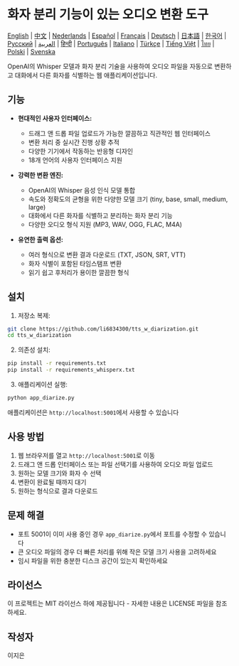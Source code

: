 # 화자 분리 기능이 있는 오디오 변환 도구

[English](../README.md) | [中文](README_zh.md) | [Nederlands](README_nl.md) | [Español](README_es.md) | [Français](README_fr.md) | [Deutsch](README_de.md) | [日本語](README_ja.md) | [한국어](README_ko.md) | [Русский](README_ru.md) | [العربية](README_ar.md) | [हिन्दी](README_hi.md) | [Português](README_pt.md) | [Italiano](README_it.md) | [Türkçe](README_tr.md) | [Tiếng Việt](README_vi.md) | [ไทย](README_th.md) | [Polski](README_pl.md) | [Svenska](README_sv.md)

OpenAI의 Whisper 모델과 화자 분리 기술을 사용하여 오디오 파일을 자동으로 변환하고 대화에서 다른 화자를 식별하는 웹 애플리케이션입니다.

## 기능

- **현대적인 사용자 인터페이스:**
  * 드래그 앤 드롭 파일 업로드가 가능한 깔끔하고 직관적인 웹 인터페이스
  * 변환 처리 중 실시간 진행 상황 추적
  * 다양한 기기에서 작동하는 반응형 디자인
  * 18개 언어의 사용자 인터페이스 지원

- **강력한 변환 엔진:**
  * OpenAI의 Whisper 음성 인식 모델 통합
  * 속도와 정확도의 균형을 위한 다양한 모델 크기 (tiny, base, small, medium, large)
  * 대화에서 다른 화자를 식별하고 분리하는 화자 분리 기능
  * 다양한 오디오 형식 지원 (MP3, WAV, OGG, FLAC, M4A)

- **유연한 출력 옵션:**
  * 여러 형식으로 변환 결과 다운로드 (TXT, JSON, SRT, VTT)
  * 화자 식별이 포함된 타임스탬프 변환
  * 읽기 쉽고 후처리가 용이한 깔끔한 형식

## 설치

1. 저장소 복제:
```bash
git clone https://github.com/li6834300/tts_w_diarization.git
cd tts_w_diarization
```

2. 의존성 설치:
```bash
pip install -r requirements.txt
pip install -r requirements_whisperx.txt
```

3. 애플리케이션 실행:
```bash
python app_diarize.py
```

애플리케이션은 `http://localhost:5001`에서 사용할 수 있습니다

## 사용 방법

1. 웹 브라우저를 열고 `http://localhost:5001`로 이동
2. 드래그 앤 드롭 인터페이스 또는 파일 선택기를 사용하여 오디오 파일 업로드
3. 원하는 모델 크기와 화자 수 선택
4. 변환이 완료될 때까지 대기
5. 원하는 형식으로 결과 다운로드

## 문제 해결

- 포트 5001이 이미 사용 중인 경우 `app_diarize.py`에서 포트를 수정할 수 있습니다
- 큰 오디오 파일의 경우 더 빠른 처리를 위해 작은 모델 크기 사용을 고려하세요
- 임시 파일을 위한 충분한 디스크 공간이 있는지 확인하세요

## 라이선스

이 프로젝트는 MIT 라이선스 하에 제공됩니다 - 자세한 내용은 LICENSE 파일을 참조하세요.

## 작성자

이지은 